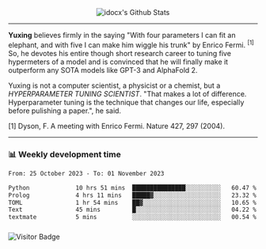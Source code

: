 <div align="center">
    <img align="center" src="https://github-readme-stats.vercel.app/api?username=idocx&show_icons=true&count_private=true&hide_border=true" alt="idocx's Github Stats"></img>
</div>

---

**Yuxing** believes firmly in the saying "With four parameters I can fit an elephant, and with five I can make him wiggle his trunk" by Enrico Fermi. <sup>[1]</sup> So, he devotes his entire though short research career to tuning five hypermeters of a model and is convinced that he will finally make it outperform any SOTA models like GPT-3 and AlphaFold 2.

Yuxing is not a computer scientist, a physicist or a chemist, but a *HYPERPARAMETER TUNING SCIENTIST*. "That makes a lot of difference. Hyperparameter tuning is the technique that changes our life, especially before pulishing a paper.", he said.

[1] Dyson, F. A meeting with Enrico Fermi. Nature 427, 297 (2004).


---

### 📊 Weekly development time
<!--START_SECTION:waka-->

```txt
From: 25 October 2023 - To: 01 November 2023

Python             10 hrs 51 mins  ███████████████░░░░░░░░░░   60.47 %
Prolog             4 hrs 11 mins   █████▓░░░░░░░░░░░░░░░░░░░   23.32 %
TOML               1 hr 54 mins    ██▓░░░░░░░░░░░░░░░░░░░░░░   10.65 %
Text               45 mins         █░░░░░░░░░░░░░░░░░░░░░░░░   04.22 %
textmate           5 mins          ░░░░░░░░░░░░░░░░░░░░░░░░░   00.54 %
```

<!--END_SECTION:waka-->

### 

![Visitor Badge](https://visitor-badge.laobi.icu/badge?page_id=idocx.idocx)